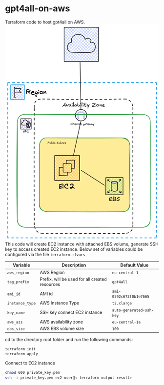 # gpt4all-on-aws
Terraform code to host gpt4all on AWS.
![](src/gpt4all.png)
This code will create EC2 instance with attached EBS volume, generate SSH key to access created EC2 instance.
Below set of variables could be configured via the file `terraform.tfvars`

| Variable          | Description                                    | Default Value                     |
|-------------------|------------------------------------------------|-----------------------------------|
| `aws_region`      | AWS Region                                     | `eu-central-1`                    |
| `tag_prefix`      | Prefix, will be used for all created resources | `gpt4all`                         |
| `ami_id`          | AMI id                                         | `ami-0592c673f0b1e7665`           |
| `instance_type`   | AWS Instance Type                              | `t2.xlarge`                       |
| `key_name`        | SSH key connect EC2 instance                   | `auto-generated-ssh-key`          |
| `aws_azs`         | AWS availability zone                          | `eu-central-1a`                   |
| `ebs_size`        | AWS EBS volume size                            | `100`                             |

cd to the directory root folder and run the following commands:

```
terraform init
terraform apply
```

Connect to EC2 instance
```bash
chmod 600 private_key.pem
ssh -i private_key.pem ec2-user@< terraform output result>
```
